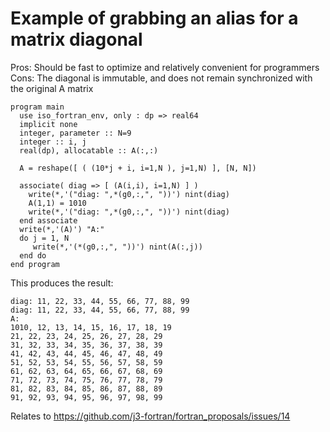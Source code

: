 # Example of grabbing an alias for a matrix diagonal

Pros: Should be fast to optimize and relatively convenient for programmers
Cons: The diagonal is immutable, and does not remain synchronized with the original A matrix

``` Fortran
program main
  use iso_fortran_env, only : dp => real64
  implicit none
  integer, parameter :: N=9
  integer :: i, j
  real(dp), allocatable :: A(:,:)

  A = reshape([ ( (10*j + i, i=1,N ), j=1,N) ], [N, N])

  associate( diag => [ (A(i,i), i=1,N) ] )
    write(*,'("diag: ",*(g0,:,", "))') nint(diag)
    A(1,1) = 1010
    write(*,'("diag: ",*(g0,:,", "))') nint(diag)
  end associate
  write(*,'(A)') "A:"
  do j = 1, N
     write(*,'(*(g0,:,", "))') nint(A(:,j))
  end do
end program
```

This produces the result:

```
diag: 11, 22, 33, 44, 55, 66, 77, 88, 99
diag: 11, 22, 33, 44, 55, 66, 77, 88, 99
A:
1010, 12, 13, 14, 15, 16, 17, 18, 19
21, 22, 23, 24, 25, 26, 27, 28, 29
31, 32, 33, 34, 35, 36, 37, 38, 39
41, 42, 43, 44, 45, 46, 47, 48, 49
51, 52, 53, 54, 55, 56, 57, 58, 59
61, 62, 63, 64, 65, 66, 67, 68, 69
71, 72, 73, 74, 75, 76, 77, 78, 79
81, 82, 83, 84, 85, 86, 87, 88, 89
91, 92, 93, 94, 95, 96, 97, 98, 99
```

Relates to https://github.com/j3-fortran/fortran_proposals/issues/14
